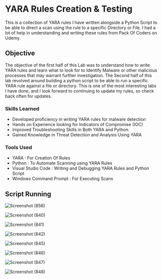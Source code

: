 # YARA Rules Creation & Testing
This is a collection of YARA rules I have written alongside a Python Script to be able to direct a scan using the rule to a specific Directory or File. I had a lot of help in understanding and writing these rules from Pack Of Coders on Udemy. 

## Objective

The objective of the first half of this Lab was to understand how to write YARA rules and learn what to look for to Identify Malware or other malicious processes that may warrant further investigation. The Second half of this lab revolved around building a python script to be able to run a specific YARA rule against a file or directory. This is one of the most interesting labs I have done, and I look forward to continuing to update my rules, so check back often for updates.   

### Skills Learned

- Developed proficiency in writing YARA rules for malware detection
- Hands on Experience looking for Indicators of Compromise (IOC)
- Improved Troubleshooting Skills in Both YARA and Python
- Gained Knowledge in Threat Detection and Analysis Using YARA

### Tools Used

- YARA : For Creation Of Rules
- Python : To Automate Scanning using YARA Rules
- Visual Studio Code : Writing and Debugging YARA Rules and Python Script
- Windows Command Prompt : For Executing Scans

## Script Running

![Screenshot (856)](https://github.com/user-attachments/assets/a6f0a0e0-2da1-42ca-8bc4-6ee6f00f12e0)

![Screenshot (840)](https://github.com/user-attachments/assets/6237c196-c1fe-4d03-bacd-c4df73ec8a1b)

![Screenshot (841)](https://github.com/user-attachments/assets/88bfa17b-2523-4393-8b49-c7660ddb50e2)

![Screenshot (842)](https://github.com/user-attachments/assets/03907330-7859-48e9-9907-4e61a1d095d1)

![Screenshot (845)](https://github.com/user-attachments/assets/033456d5-a84d-4809-aca3-6152384a020d)

![Screenshot (846)](https://github.com/user-attachments/assets/e7ca6d34-24d7-454e-8a5d-8a7031a535c8)

![Screenshot (847)](https://github.com/user-attachments/assets/700d45da-27dc-4f3b-bcd6-d9430ac28228)

![Screenshot (848)](https://github.com/user-attachments/assets/3160fb58-b6ae-4774-a445-8e0cb7b0646c)

